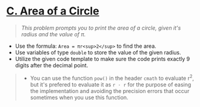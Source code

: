# [C. Area of a Circle](https://codeforces.com/group/6uhngucRCe/contest/429626/problem/C)
> *This problem prompts you to print the area of a circle, given it's radius and the value of π.*

+ Use the formula: ```Area = πr<sup>2</sup>``` to find the area.
+ Use variables of type ```double``` to store the value of the given radius.
+ Utilize the given code template to make sure the code prints exactly 9 digits after the decimal point.
> + You can use the function ```pow()``` in the header ```cmath``` to evaluate r<sup>2</sup>, but it's prefered to evaluate it as ```r ⋅ r``` for the purpose of easing the implementation and avoiding the precision errors that occur sometimes when you use this function.